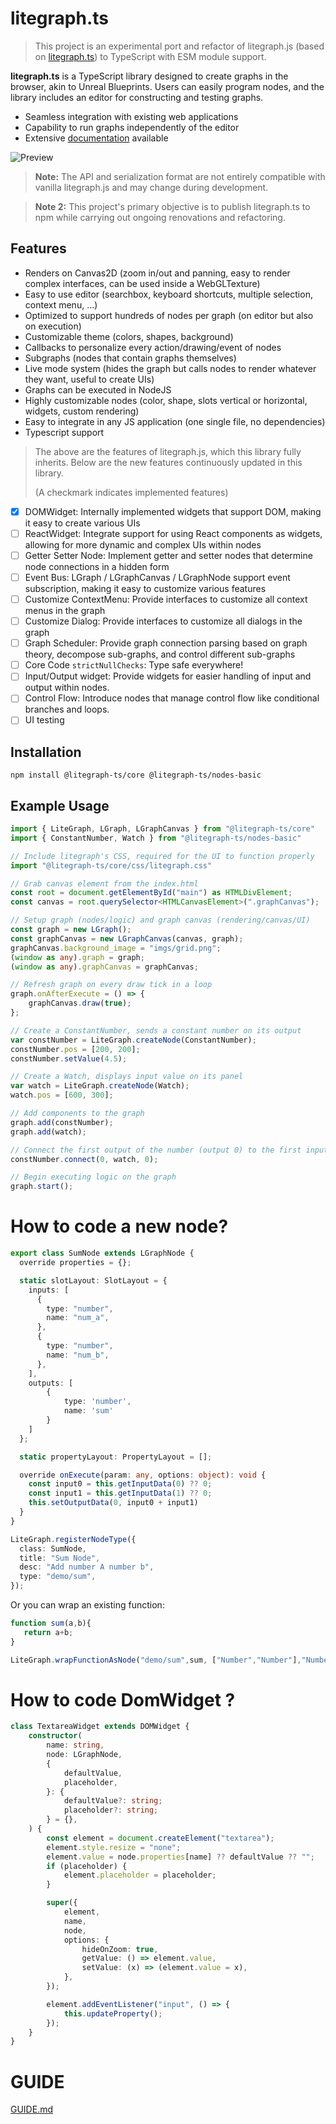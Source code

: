 
# litegraph.ts

> This project is an experimental port and refactor of litegraph.js (based on [litegraph.ts](https://github.com/space-nuko/litegraph.ts)) to TypeScript with ESM module support.

**litegraph.ts** is a TypeScript library designed to create graphs in the browser, akin to Unreal Blueprints. Users can easily program nodes, and the library includes an editor for constructing and testing graphs.

- Seamless integration with existing web applications
- Capability to run graphs independently of the editor
- Extensive [documentation](https://lenml.github.io/litegraph.ts/) available

![Preview](./assets/preview.png)

> **Note:** The API and serialization format are not entirely compatible with vanilla litegraph.js and may change during development.

> **Note 2:** This project's primary objective is to publish litegraph.ts to npm while carrying out ongoing renovations and refactoring.


## Features
- Renders on Canvas2D (zoom in/out and panning, easy to render complex interfaces, can be used inside a WebGLTexture)
- Easy to use editor (searchbox, keyboard shortcuts, multiple selection, context menu, ...)
- Optimized to support hundreds of nodes per graph (on editor but also on execution)
- Customizable theme (colors, shapes, background)
- Callbacks to personalize every action/drawing/event of nodes
- Subgraphs (nodes that contain graphs themselves)
- Live mode system (hides the graph but calls nodes to render whatever they want, useful to create UIs)
- Graphs can be executed in NodeJS
- Highly customizable nodes (color, shape, slots vertical or horizontal, widgets, custom rendering)
- Easy to integrate in any JS application (one single file, no dependencies)
- Typescript support

> The above are the features of litegraph.js, which this library fully inherits. Below are the new features continuously updated in this library.
>
> (A checkmark indicates implemented features)

- [x] DOMWidget: Internally implemented widgets that support DOM, making it easy to create various UIs
- [ ] ReactWidget: Integrate support for using React components as widgets, allowing for more dynamic and complex UIs within nodes
- [ ] Getter Setter Node: Implement getter and setter nodes that determine node connections in a hidden form
- [ ] Event Bus: LGraph / LGraphCanvas / LGraphNode support event subscription, making it easy to customize various features
- [ ] Customize ContextMenu: Provide interfaces to customize all context menus in the graph
- [ ] Customize Dialog: Provide interfaces to customize all dialogs in the graph
- [ ] Graph Scheduler: Provide graph connection parsing based on graph theory, decompose sub-graphs, and control different sub-graphs
- [ ] Core Code `strictNullChecks`: Type safe everywhere!
- [ ] Input/Output widget: Provide widgets for easier handling of input and output within nodes.
- [ ] Control Flow: Introduce nodes that manage control flow like conditional branches and loops.
- [ ] UI testing

## Installation

```
npm install @litegraph-ts/core @litegraph-ts/nodes-basic
```

## Example Usage

``` typescript
import { LiteGraph, LGraph, LGraphCanvas } from "@litegraph-ts/core"
import { ConstantNumber, Watch } from "@litegraph-ts/nodes-basic"

// Include litegraph's CSS, required for the UI to function properly
import "@litegraph-ts/core/css/litegraph.css"

// Grab canvas element from the index.html
const root = document.getElementById("main") as HTMLDivElement;
const canvas = root.querySelector<HTMLCanvasElement>(".graphCanvas");

// Setup graph (nodes/logic) and graph canvas (rendering/canvas/UI)
const graph = new LGraph();
const graphCanvas = new LGraphCanvas(canvas, graph);
graphCanvas.background_image = "imgs/grid.png";
(window as any).graph = graph;
(window as any).graphCanvas = graphCanvas;

// Refresh graph on every draw tick in a loop
graph.onAfterExecute = () => {
    graphCanvas.draw(true);
};

// Create a ConstantNumber, sends a constant number on its output
var constNumber = LiteGraph.createNode(ConstantNumber);
constNumber.pos = [200, 200];
constNumber.setValue(4.5);

// Create a Watch, displays input value on its panel
var watch = LiteGraph.createNode(Watch);
watch.pos = [600, 300];

// Add components to the graph
graph.add(constNumber);
graph.add(watch);

// Connect the first output of the number (output 0) to the first input of the watch (input 0)
constNumber.connect(0, watch, 0);

// Begin executing logic on the graph
graph.start();
```

# How to code a new node?

```ts
export class SumNode extends LGraphNode {
  override properties = {};

  static slotLayout: SlotLayout = {
    inputs: [
      {
        type: "number",
        name: "num_a",
      },
      {
        type: "number",
        name: "num_b",
      },
    ],
    outputs: [
        {
            type: 'number',
            name: 'sum'
        }
    ]
  };

  static propertyLayout: PropertyLayout = [];

  override onExecute(param: any, options: object): void {
    const input0 = this.getInputData(0) ?? 0;
    const input1 = this.getInputData(1) ?? 0;
    this.setOutputData(0, input0 + input1)
  }
}

LiteGraph.registerNodeType({
  class: SumNode,
  title: "Sum Node",
  desc: "Add number A number b",
  type: "demo/sum",
});
```

Or you can wrap an existing function:

```js
function sum(a,b){
   return a+b;
}

LiteGraph.wrapFunctionAsNode("demo/sum",sum, ["Number","Number"],"Number");
```

# How to code DomWidget ?

```ts
class TextareaWidget extends DOMWidget {
    constructor(
        name: string,
        node: LGraphNode,
        {
            defaultValue,
            placeholder,
        }: {
            defaultValue?: string;
            placeholder?: string;
        } = {},
    ) {
        const element = document.createElement("textarea");
        element.style.resize = "none";
        element.value = node.properties[name] ?? defaultValue ?? "";
        if (placeholder) {
            element.placeholder = placeholder;
        }

        super({
            element,
            name,
            node,
            options: {
                hideOnZoom: true,
                getValue: () => element.value,
                setValue: (x) => (element.value = x),
            },
        });

        element.addEventListener("input", () => {
            this.updateProperty();
        });
    }
}
```

# GUIDE
[GUIDE.md](./GUIDE.md)
